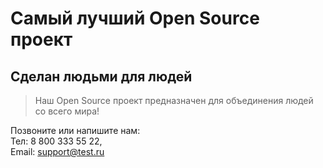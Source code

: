 # Самый лучший Open Source проект

## Сделан людьми для людей

> Наш Open Source проект предназначен для объединения людей со всего мира!

Позвоните или напишите нам:  
Тел: 8 800 333 55 22,  
Email: support@test.ru
